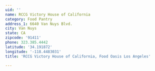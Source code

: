 ```yaml
---
uid: ''
name: RCCG Victory House of California
category: Food Pantry
address_1: 6640 Van Nuys Blvd.
city: Van Nuys
state: CA
zipcode: '91411'
phone: 323.385.4442
latitude: '34.191872'
longitude: '-118.4483031'
title: 'RCCG Victory House of California, Food Oasis Los Angeles'

---
```

